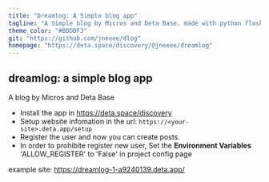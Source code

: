 ```yaml
---
title: "Dreamlog: A Simple blog app"
tagline: "A Simple blog by Micros and Deta Base. made with python flask"
theme_color: "#BDDDF3"
git: "https://github.com/jneeee/dlog"
homepage: "https://deta.space/discovery/@jneeee/dreamlog"
---
```


## dreamlog: a simple blog app

A blog by Micros and Deta Base


- Install the app in https://deta.space/discovery
- Setup website infomation in the url: `https://<your-site>.deta.app/setup`
- Register the user and now you can create posts.
- In order to prohibite register new user, Set the **Environment Variables** 'ALLOW_REGISTER' to 'False' in project config page

example site: https://dreamlog-1-a9240139.deta.app/

